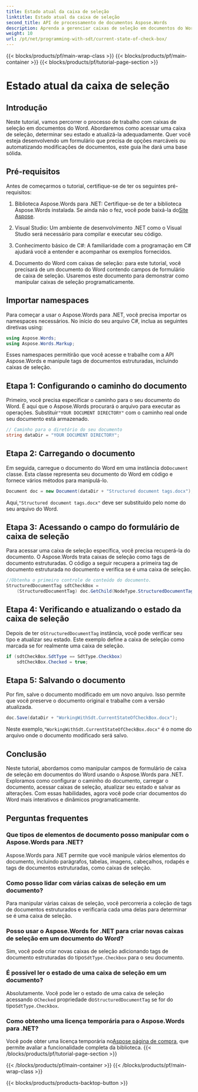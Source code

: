 ```yaml
---
title: Estado atual da caixa de seleção
linktitle: Estado atual da caixa de seleção
second_title: API de processamento de documentos Aspose.Words
description: Aprenda a gerenciar caixas de seleção em documentos do Word com o Aspose.Words para .NET. Este guia aborda a configuração, atualização e salvamento de caixas de seleção programaticamente.
weight: 10
url: /pt/net/programming-with-sdt/current-state-of-check-box/
---
```


{{< blocks/products/pf/main-wrap-class >}}
{{< blocks/products/pf/main-container >}}
{{< blocks/products/pf/tutorial-page-section >}}

# Estado atual da caixa de seleção

## Introdução

Neste tutorial, vamos percorrer o processo de trabalho com caixas de seleção em documentos do Word. Abordaremos como acessar uma caixa de seleção, determinar seu estado e atualizá-la adequadamente. Quer você esteja desenvolvendo um formulário que precisa de opções marcáveis ou automatizando modificações de documentos, este guia lhe dará uma base sólida.

## Pré-requisitos

Antes de começarmos o tutorial, certifique-se de ter os seguintes pré-requisitos:

1.  Biblioteca Aspose.Words para .NET: Certifique-se de ter a biblioteca Aspose.Words instalada. Se ainda não o fez, você pode baixá-la do[Site Aspose](https://releases.aspose.com/words/net/).

2. Visual Studio: Um ambiente de desenvolvimento .NET como o Visual Studio será necessário para compilar e executar seu código.

3. Conhecimento básico de C#: A familiaridade com a programação em C# ajudará você a entender e acompanhar os exemplos fornecidos.

4. Documento do Word com caixas de seleção: para este tutorial, você precisará de um documento do Word contendo campos de formulário de caixa de seleção. Usaremos este documento para demonstrar como manipular caixas de seleção programaticamente.

## Importar namespaces

Para começar a usar o Aspose.Words para .NET, você precisa importar os namespaces necessários. No início do seu arquivo C#, inclua as seguintes diretivas using:

```csharp
using Aspose.Words;
using Aspose.Words.Markup;
```

Esses namespaces permitirão que você acesse e trabalhe com a API Aspose.Words e manipule tags de documentos estruturadas, incluindo caixas de seleção.

## Etapa 1: Configurando o caminho do documento

 Primeiro, você precisa especificar o caminho para o seu documento do Word. É aqui que o Aspose.Words procurará o arquivo para executar as operações. Substituir`"YOUR DOCUMENT DIRECTORY"` com o caminho real onde seu documento está armazenado.

```csharp
// Caminho para o diretório do seu documento
string dataDir = "YOUR DOCUMENT DIRECTORY";
```

## Etapa 2: Carregando o documento

 Em seguida, carregue o documento do Word em uma instância do`Document` classe. Esta classe representa seu documento do Word em código e fornece vários métodos para manipulá-lo.

```csharp
Document doc = new Document(dataDir + "Structured document tags.docx");
```

 Aqui,`"Structured document tags.docx"` deve ser substituído pelo nome do seu arquivo do Word.

## Etapa 3: Acessando o campo do formulário de caixa de seleção

Para acessar uma caixa de seleção específica, você precisa recuperá-la do documento. O Aspose.Words trata caixas de seleção como tags de documento estruturadas. O código a seguir recupera a primeira tag de documento estruturada no documento e verifica se é uma caixa de seleção.

```csharp
//Obtenha o primeiro controle de conteúdo do documento.
StructuredDocumentTag sdtCheckBox =
    (StructuredDocumentTag) doc.GetChild(NodeType.StructuredDocumentTag, 0, true);
```

## Etapa 4: Verificando e atualizando o estado da caixa de seleção

 Depois de ter o`StructuredDocumentTag` instância, você pode verificar seu tipo e atualizar seu estado. Este exemplo define a caixa de seleção como marcada se for realmente uma caixa de seleção.

```csharp
if (sdtCheckBox.SdtType == SdtType.Checkbox)
    sdtCheckBox.Checked = true;
```

## Etapa 5: Salvando o documento

Por fim, salve o documento modificado em um novo arquivo. Isso permite que você preserve o documento original e trabalhe com a versão atualizada.

```csharp
doc.Save(dataDir + "WorkingWithSdt.CurrentStateOfCheckBox.docx");
```

 Neste exemplo,`"WorkingWithSdt.CurrentStateOfCheckBox.docx"` é o nome do arquivo onde o documento modificado será salvo.

## Conclusão

Neste tutorial, abordamos como manipular campos de formulário de caixa de seleção em documentos do Word usando o Aspose.Words para .NET. Exploramos como configurar o caminho do documento, carregar o documento, acessar caixas de seleção, atualizar seu estado e salvar as alterações. Com essas habilidades, agora você pode criar documentos do Word mais interativos e dinâmicos programaticamente.

## Perguntas frequentes

### Que tipos de elementos de documento posso manipular com o Aspose.Words para .NET?
Aspose.Words para .NET permite que você manipule vários elementos do documento, incluindo parágrafos, tabelas, imagens, cabeçalhos, rodapés e tags de documentos estruturadas, como caixas de seleção.

### Como posso lidar com várias caixas de seleção em um documento?
Para manipular várias caixas de seleção, você percorreria a coleção de tags de documentos estruturados e verificaria cada uma delas para determinar se é uma caixa de seleção.

### Posso usar o Aspose.Words for .NET para criar novas caixas de seleção em um documento do Word?
 Sim, você pode criar novas caixas de seleção adicionando tags de documento estruturadas do tipo`SdtType.Checkbox` para o seu documento.

### É possível ler o estado de uma caixa de seleção em um documento?
 Absolutamente. Você pode ler o estado de uma caixa de seleção acessando o`Checked` propriedade do`StructuredDocumentTag` se for do tipo`SdtType.Checkbox`.

### Como obtenho uma licença temporária para o Aspose.Words para .NET?
 Você pode obter uma licença temporária no[Aspose página de compra](https://purchase.aspose.com/temporary-license/), que permite avaliar a funcionalidade completa da biblioteca.
{{< /blocks/products/pf/tutorial-page-section >}}

{{< /blocks/products/pf/main-container >}}
{{< /blocks/products/pf/main-wrap-class >}}

{{< blocks/products/products-backtop-button >}}
